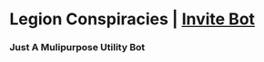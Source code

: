 # Legion Conspiracies | [Invite Bot](https://discord.com/api/oauth2/authorize?client_id=1111555652612018246&permissions=8&scope=bot)
### Just A Mulipurpose Utility Bot
